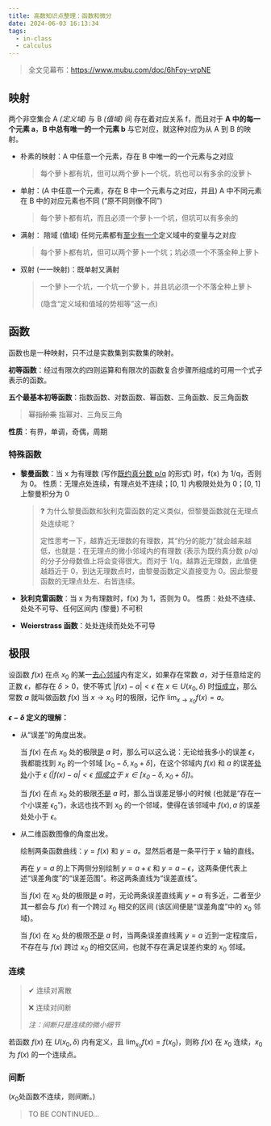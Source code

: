 ```yaml
---
title: 高数知识点整理：函数和微分
date: 2024-06-03 16:13:34
tags:
  - in-class
  - calculus
---
```


> 全文见幕布：https://www.mubu.com/doc/6hFoy-vrpNE

## 映射

两个非空集合 A *(定义域)* 与 B *(值域)* 间 存在着对应关系 f，而且对于 **A 中的每一个元素 a**，**B 中总有唯一的一个元素 b** 与它对应，就这种对应为从 A 到 B 的映射。 

- 朴素的映射：A 中任意一个元素，存在 B 中唯一的一个元素与之对应

  > 每个萝卜都有坑，但可以两个萝卜一个坑，坑也可以有多余的没萝卜

- 单射：(A 中任意一个元素，存在 B 中一个元素与之对应，并且) A 中不同元素在 B 中的对应元素也不同 (“原不同则像不同”)

  > 每个萝卜都有坑，而且必须一个萝卜一个坑，但坑可以有多余的

- 满射： 陪域 (值域) 任何元素都有<u>至少有一个</u>定义域中的变量与之对应

  > 每个萝卜都有坑，但可以两个萝卜一个坑；坑必须一个不落全种上萝卜

- 双射 (一一映射)：既单射又满射

  > 一个萝卜一个坑，一个坑一个萝卜，并且坑必须一个不落全种上萝卜
  >
  > (隐含“定义域和值域的势相等”这一点)

## 函数

函数也是一种映射，只不过是实数集到实数集的映射。 

**初等函数**：经过有限次的四则运算和有限次的函数复合步骤所组成的可用一个式子表示的函数。 

**五个最基本初等函数**：指数函数、对数函数、幂函数、三角函数、反三角函数

> ~~幂指阶乘~~ 指幂对、三角反三角

**性质**：有界，单调，奇偶，周期

### 特殊函数

- **黎曼函数**：当 x 为有理数 (写作<u>既约真分数 p/q</u> 的形式) 时，f(x) 为 1/q，否则为 0。
  性质：无理点处连续，有理点处不连续；[0, 1] 内极限处处为 0；[0, 1] 上黎曼积分为 0

  > ❓ 为什么黎曼函数和狄利克雷函数的定义类似，但黎曼函数就在无理点处连续呢？
  >
  > 定性思考一下，越靠近无理数的有理数，其“约分的能力”就会越来越低，也就是：在无理点的微小邻域内的有理数 (表示为既约真分数 p/q) 的分子分母数值上将会变得很大。而对于 1/q，越靠近无理数，此值便越趋近于 0，到达无理数点时，由黎曼函数定义直接变为 0。因此黎曼函数的无理点处左、右皆连续。

- **狄利克雷函数**：当 x 为有理数时，f(x) 为 1，否则为 0。
  性质：处处不连续、处处不可导、任何区间内 (黎曼) 不可积

- **Weierstrass 函数**：处处连续而处处不可导

## 极限

设函数 $f(x)$ 在点 $x_0$ 的某一<u>去心邻域</u>内有定义，如果存在常数 $a$，对于任意给定的正数 $\epsilon$，都存在 $\delta > 0$，使不等式 $|f(x) - a| < \epsilon$ 在 $x\in U(x_0, \delta)$ 时<u>恒成立</u>，那么常数 $a$ 就叫做函数 $f(x)$ 当 $x \rightarrow x_0$ 时的极限，记作 $\lim_{x \rightarrow x_0} f(x) = a$。

**$\epsilon -\delta$ 定义的理解：**

- 从“误差”的角度出发。

  当 $f(x)$ 在点 $x_0$ 处的极限<u>是</u> $a$ 时，那么可以这么说：无论给我多小的误差 $\epsilon$，我都能找到 $x_0$ 的一个邻域 $[x_0 - \delta, x_0 + \delta]$，在这个邻域内 $f(x)$ 和 $a$ 的误差<u>处处</u>小于 $\epsilon$ *($|f(x) - a| < \epsilon$ <u>恒成立</u>于 $x \in [x_0-\delta, x_0+\delta]$)*。

  当 $f(x)$ 在点 $x_0$ 处的极限<u>不是</u> $a$ 时，那么当误差足够小的时候 (也就是“存在一个小误差 $\epsilon_0$​”)，永远也找不到 $x_0$ 的一个邻域，使得在该邻域中 $f(x), a$ 的误差处处小于 $\epsilon$​​。

- 从二维函数图像的角度出发。

  绘制两条函数曲线：$y=f(x)$ 和 $y = a$。显然后者是一条平行于 x 轴的直线。

  再在 $y=a$ 的上下两侧分别绘制 $y = a + \epsilon$ 和 $y = a - \epsilon$​，这两条便代表上述“误差角度”的“误差范围”。称这两条直线为“误差直线”。

  当 $f(x)$ 在 $x_0$ 处的极限<u>是</u> $a$ 时，无论两条误差直线离 $y=a$ 有多近，二者至少其一都会与 $f(x)$​ 有一个跨过 $x_0$ 相交的区间 (该区间便是“误差角度”中的 $x_0$ 邻域)。

  当 $f(x)$ 在 $x_0$ 处的极限<u>不是</u> $a$ 时，当两条误差直线离 $y=a$ 近到一定程度后，不存在与 $f(x)$ 跨过 $x_0$ 的相交区间，也就不存在满足误差约束的 $x_0$​ 邻域。

### 连续

> ✔ 连续对离散
>
> ❌ 连续对间断
>
> *注：间断只是连续的微小细节*

若函数 $f(x)$ 在 $U(x_0, \delta)$ 内有定义，且 $\lim_{x_0} f(x) = f(x_0)$，则称 $f(x)$ 在 $x_0$ 连续，$x_0$ 为 $f(x)$ 的一个连续点。

### 间断

($x_0$​​ 处函数不连续，则间断。)

> TO BE CONTINUED...

<!--
$$
\Delta z = f(x_0 +\Delta x, y_0 + \Delta y) - f(x_0, y_0) \\
\lim_{\rho \rightarrow 0} \frac{\Delta z - \tilde{\Delta z}}{\rho} \\
\text{Fuck you!}\\
\mathbb{Fuck you!}\\
\mathbf{Fuck you!}\\
\wp
$$
-->
